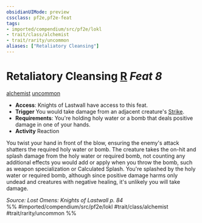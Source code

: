 ```yaml
---
obsidianUIMode: preview
cssclass: pf2e,pf2e-feat
tags:
- imported/compendium/src/pf2e/lokl
- trait/class/alchemist
- trait/rarity/uncommon
aliases: ["Retaliatory Cleansing"]
---
```

# Retaliatory Cleansing  [R](chapter-9-playing-the-game.md#Actions "Reaction") *Feat 8*  
[alchemist](rules/traits/alchemist.md)  [uncommon](uncommon.md)  

- **Access**: Knights of Lastwall have access to this feat.
- **Trigger** You would take damage from an adjacent creature's [Strike](strike.md).
- **Requirements**: You're holding holy water or a bomb that deals positive damage in one of your hands.
- **Activity** Reaction

You twist your hand in front of the blow, ensuring the enemy's attack shatters the required holy water or bomb. The creature takes the on-hit and splash damage from the holy water or required bomb, not counting any additional effects you would add or apply when you throw the bomb, such as weapon specialization or Calculated Splash. You're splashed by the holy water or required bomb, although since positive damage harms only undead and creatures with negative healing, it's unlikely you will take damage.

*Source: Lost Omens: Knights of Lastwall p. 84*  
%% #imported/compendium/src/pf2e/lokl #trait/class/alchemist #trait/rarity/uncommon %%